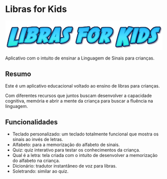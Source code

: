 # Libras for Kids

![logo](/Images/logoLibras4Kids.jpeg)

Aplicativo com o intuito de ensinar a Linguagem de Sinais para crianças.

## Resumo

Este é um aplicativo educacional voltado ao ensino de libras para crianças. 

Com diferentes recursos que juntos buscam desenvolver a capacidade cognitiva, memória e abrir a mente da criança para buscar a fluência na linguagem.

## Funcionalidades
* Teclado personalizado: um teclado totalmente funcional que mostra os sinais ao invés de letras.
* Alfabeto: para a memorização do alfabeto de sinais.
* Quiz: quiz interativo para testar os conhecimentos da criança. 
* Qual é a letra: tela criada com o intuito de desenvolver a memorização do alfabeto na criança. 
* Dicionário: tradutor instantâneo de voz para libras. 
* Soletrando: similar ao quiz.
